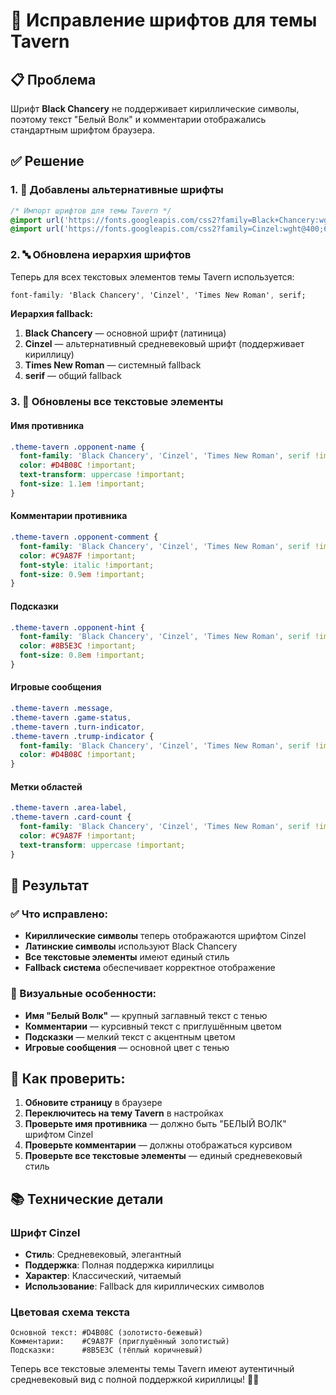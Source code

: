 # 🍺 Исправление шрифтов для темы Tavern

## 📋 Проблема

Шрифт **Black Chancery** не поддерживает кириллические символы, поэтому текст "Белый Волк" и комментарии отображались стандартным шрифтом браузера.

## ✅ Решение

### 1. 🎨 Добавлены альтернативные шрифты
```css
/* Импорт шрифтов для темы Tavern */
@import url('https://fonts.googleapis.com/css2?family=Black+Chancery:wght@400&display=swap');
@import url('https://fonts.googleapis.com/css2?family=Cinzel:wght@400;600&family=Cinzel+Decorative:wght@400;700&display=swap');
```

### 2. 🔤 Обновлена иерархия шрифтов
Теперь для всех текстовых элементов темы Tavern используется:
```css
font-family: 'Black Chancery', 'Cinzel', 'Times New Roman', serif;
```

**Иерархия fallback:**
1. **Black Chancery** — основной шрифт (латиница)
2. **Cinzel** — альтернативный средневековый шрифт (поддерживает кириллицу)
3. **Times New Roman** — системный fallback
4. **serif** — общий fallback

### 3. 📝 Обновлены все текстовые элементы

#### Имя противника
```css
.theme-tavern .opponent-name {
  font-family: 'Black Chancery', 'Cinzel', 'Times New Roman', serif !important;
  color: #D4B08C !important;
  text-transform: uppercase !important;
  font-size: 1.1em !important;
}
```

#### Комментарии противника
```css
.theme-tavern .opponent-comment {
  font-family: 'Black Chancery', 'Cinzel', 'Times New Roman', serif !important;
  color: #C9A87F !important;
  font-style: italic !important;
  font-size: 0.9em !important;
}
```

#### Подсказки
```css
.theme-tavern .opponent-hint {
  font-family: 'Black Chancery', 'Cinzel', 'Times New Roman', serif !important;
  color: #8B5E3C !important;
  font-size: 0.8em !important;
}
```

#### Игровые сообщения
```css
.theme-tavern .message,
.theme-tavern .game-status,
.theme-tavern .turn-indicator,
.theme-tavern .trump-indicator {
  font-family: 'Black Chancery', 'Cinzel', 'Times New Roman', serif !important;
  color: #D4B08C !important;
}
```

#### Метки областей
```css
.theme-tavern .area-label,
.theme-tavern .card-count {
  font-family: 'Black Chancery', 'Cinzel', 'Times New Roman', serif !important;
  color: #C9A87F !important;
  text-transform: uppercase !important;
}
```

## 🎯 Результат

### ✅ Что исправлено:
- **Кириллические символы** теперь отображаются шрифтом Cinzel
- **Латинские символы** используют Black Chancery
- **Все текстовые элементы** имеют единый стиль
- **Fallback система** обеспечивает корректное отображение

### 🎨 Визуальные особенности:
- **Имя "Белый Волк"** — крупный заглавный текст с тенью
- **Комментарии** — курсивный текст с приглушённым цветом
- **Подсказки** — мелкий текст с акцентным цветом
- **Игровые сообщения** — основной цвет с тенью

## 🚀 Как проверить:

1. **Обновите страницу** в браузере
2. **Переключитесь на тему Tavern** в настройках
3. **Проверьте имя противника** — должно быть "БЕЛЫЙ ВОЛК" шрифтом Cinzel
4. **Проверьте комментарии** — должны отображаться курсивом
5. **Проверьте все текстовые элементы** — единый средневековый стиль

## 📚 Технические детали

### Шрифт Cinzel
- **Стиль**: Средневековый, элегантный
- **Поддержка**: Полная поддержка кириллицы
- **Характер**: Классический, читаемый
- **Использование**: Fallback для кириллических символов

### Цветовая схема текста
```
Основной текст: #D4B08C (золотисто-бежевый)
Комментарии:    #C9A87F (приглушённый золотистый)
Подсказки:      #8B5E3C (тёплый коричневый)
```

Теперь все текстовые элементы темы Tavern имеют аутентичный средневековый вид с полной поддержкой кириллицы! 🏰📜


